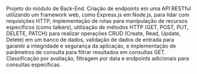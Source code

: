 Projeto do módulo de Back-End.
Criação de endpoints em uma API RESTful utilizando um framework web, como Express.js em Node.js, para lidar com requisições HTTP, implementação de rotas para manipulação de recursos específicos (como talkers), utilização de métodos HTTP (GET, POST, PUT, DELETE, PATCH) para realizar operações CRUD (Create, Read, Update, Delete) em um banco de dados, validação de dados de entrada para garantir a integridade e segurança da aplicação, e implementação de parâmetros de consulta para filtrar resultados em consultas GET. Classificação por avaliação, filtragem por data e endpoints adicionais para consultas específicas.
